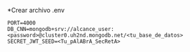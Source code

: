 \*Crear archivo .env

```
PORT=4000
DB_CNN=mongodb+srv://alcance_user:<password>@cluster0.uh2nd.mongodb.net/<tu_base_de_datos>
SECRET_JWT_SEED=<Tu_pAlABrA_SecRetA>

```
